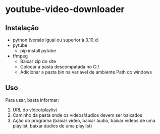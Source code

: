 # youtube-video-downloader

## Instalação

* python (versão igual ou superior à 3.10.x)
* pytube
  * pip install pytube
* ffmpeg
  * Baixar zip do site
  * Colocar a pasta descompatada no C:/ 
  * Adicionar a pasta bin na variável de ambiente Path do windows
  
## Uso

Para usar, basta informar:

1. URL do vídeo/playlist
2. Caminho da pasta onde os vídeos/áudios devem ser baixados
3. Ação do programa (baixar vídeo, baixar áudio, baixar vídeos de uma playlist, baixar áudios de uma playlist)
